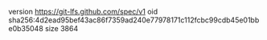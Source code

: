 version https://git-lfs.github.com/spec/v1
oid sha256:4d2ead95bef43ac86f7359ad240e77978171c112fcbc99cdb45e01bbe0b35048
size 3864
